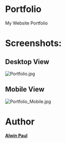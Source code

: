 # Portfolio
My Website Portfolio

# Screenshots:

## Desktop View

![Portfolio.jpg](https://github.com/nullpwn/alwinpaul/blob/main/Portfolio.jpg)

## Mobile View

![Portfolio_Mobile.jpg](https://github.com/nullpwn/alwinpaul/blob/main/Portfolio_Mobile.jpg)

# Author

**[Alwin Paul](https://www.linkedin.com/in/alwin-paul/)**



